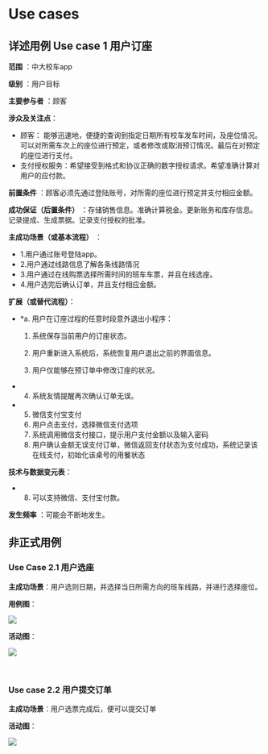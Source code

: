 # Use cases

## 详述用例 Use case 1 用户订座

**范围** ：中大校车app


**级别** ：用户目标


**主要参与者** ：顾客


**涉众及关注点**：
- 顾客： 能够迅速地，便捷的查询到指定日期所有校车发车时间，及座位情况。可以对所需车次上的座位进行预定，或者修改或取消预订情况。最后在对预定的座位进行支付。
- 支付授权服务：希望接受到格式和协议正确的数字授权请求。希望准确计算对用户的应付款。

**前置条件** ：顾客必须先通过登陆账号，对所需的座位进行预定并支付相应金额。


**成功保证（后置条件）** ：存储销售信息。准确计算税金。更新账务和库存信息。记录提成、生成票据。记录支付授权的批准。

**主成功场景（或基本流程）** ：
- 1.用户通过账号登陆app。
- 2.用户通过线路信息了解各条线路情况
- 3.用户通过在线购票选择所需时间的班车车票，并且在线选座。
- 4.用户选完后确认订单，并且支付相应金额。


**扩展（或替代流程）**：
- *a. 用户在订座过程的任意时段意外退出小程序：
  1. 系统保存当前用户的订座状态。
  2. 用户重新进入系统后，系统恢复用户退出之前的界面信息。

  3. 用户仅能够在预订单中修改订座的状况。
 
- 4. 系统友情提醒再次确认订单无误。
 
- 5. 微信支付宝支付
  2. 用户点击支付，选择微信支付选项
  3. 系统调用微信支付接口，提示用户支付金额以及输入密码
  4. 用户确认金额无误支付订单，微信返回支付状态为支付成功，系统记录该在线支付，初始化该桌号的用餐状态






**技术与数据变元表**：
- 8. 可以支持微信、支付宝付款。

**发生频率** ：可能会不断地发生。



## 非正式用例
### Use Case 2.1 用户选座

**主成功场景**：用户选则日期，并选择当日所需方向的班车线路，并进行选择座位。



**用例图**：

![](https://note.youdao.com/yws/api/personal/file/90FC77EA4300400D8441F2FC7A100C9C?method=download&shareKey=8c4b0ca99567c222b20caa14bd8ab700)

**活动图**：

![](https://note.youdao.com/yws/api/personal/file/EDFF98980B2A4A4B902F2D2D7FD65500?method=download&shareKey=e65c713cf5b9d775fac76563a6052e2c)

      
### Use case 2.2 用户提交订单

**主成功场景**：用户选票完成后，便可以提交订单





**活动图**：

![](https://note.youdao.com/yws/api/personal/file/E018C614C3B04271A1CD8450070D25B0?method=download&shareKey=cf857d7a4ab053a9f5a86449a5a415b5)
        

    


        
  
